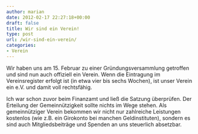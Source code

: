 ```yaml
---
author: marian
date: 2012-02-17 22:27:18+00:00
draft: false
title: Wir sind ein Verein!
type: post
url: /wir-sind-ein-verein/
categories:
- Verein
---
```


Wir haben uns am 15. Februar zu einer Gründungsversammlung getroffen und sind nun auch offiziell ein Verein. Wenn die Eintragung im Vereinsregister erfolgt ist (in etwa vier bis sechs Wochen), ist unser Verein ein e.V. und damit voll rechtsfähig.

Ich war schon zuvor beim Finanzamt und ließ die Satzung überprüfen. Der Erteilung der Gemeinnützigkeit sollte nichts im Wege stehen. Als gemeinnütziger Verein bekommen wir nicht nur zahlreiche Leistungen kostenlos (wie z.B. ein Girokonto bei manchen Geldinstituten), sondern es sind auch Mitgliedsbeiträge und Spenden an uns steuerlich absetzbar.

